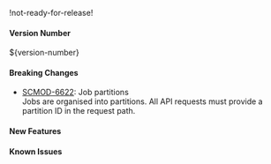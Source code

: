 !not-ready-for-release!

#### Version Number
${version-number}

#### Breaking Changes

- [SCMOD-6622](https://portal.digitalsafe.net/browse/SCMOD-6622): Job partitions  
       Jobs are organised into partitions.  All API requests must provide a partition ID in the request path.

#### New Features

#### Known Issues
